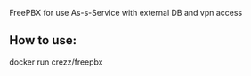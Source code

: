 FreePBX for use As-s-Service with external DB and vpn access

## How to use:

docker run crezz/freepbx

